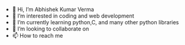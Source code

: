 - 👋 Hi, I’m Abhishek Kumar Verma
- 👀 I’m interested in coding and web development
- 🌱 I’m currently learning python,C, and many other python libraries
- 💞️ I’m looking to collaborate on 
- 📫 How to reach me 

<!---
Abhishek0732/Abhishek0732 is a ✨ special ✨ repository because its `README.md` (this file) appears on your GitHub profile.
You can click the Preview link to take a look at your changes.
--->
